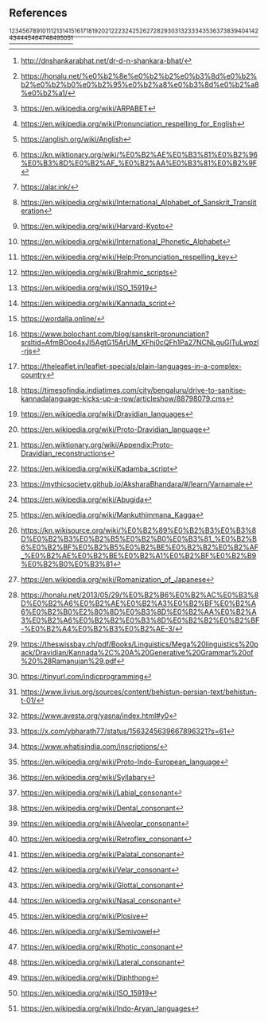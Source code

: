## References
[^1][^2][^3][^4][^5][^6][^7][^8][^9][^10][^11][^12][^13][^14][^15][^16][^17][^18][^19][^20][^21][^22][^23][^24][^25][^26][^27][^28][^29][^30][^31][^32][^33][^34][^35][^36][^37][^38][^39][^40][^41][^42][^43][^44][^45][^46][^47][^48][^49][^50][^51]

[^1]: <http://dnshankarabhat.net/dr-d-n-shankara-bhat/>

[^2]: <https://honalu.net/%e0%b2%8e%e0%b2%b2%e0%b3%8d%e0%b2%b2%e0%b2%b0%e0%b2%95%e0%b2%a8%e0%b3%8d%e0%b2%a8%e0%b2%a1/>

[^3]: <https://en.wikipedia.org/wiki/ARPABET>

[^4]: <https://en.wikipedia.org/wiki/Pronunciation_respelling_for_English>

[^5]: <https://anglish.org/wiki/Anglish>

[^6]: <https://kn.wiktionary.org/wiki/%E0%B2%AE%E0%B3%81%E0%B2%96%E0%B3%8D%E0%B2%AF_%E0%B2%AA%E0%B3%81%E0%B2%9F>

[^7]: <https://alar.ink/>

[^8]: <https://en.wikipedia.org/wiki/International_Alphabet_of_Sanskrit_Transliteration>

[^9]: <https://en.wikipedia.org/wiki/Harvard-Kyoto>

[^10]: <https://en.wikipedia.org/wiki/International_Phonetic_Alphabet>

[^11]: <https://en.wikipedia.org/wiki/Help:Pronunciation_respelling_key>

[^12]: <https://en.wikipedia.org/wiki/Brahmic_scripts>

[^13]: <https://en.wikipedia.org/wiki/ISO_15919>

[^14]: <https://en.wikipedia.org/wiki/Kannada_script>

[^15]: <https://wordalla.online/>

[^16]: <https://www.bolochant.com/blog/sanskrit-pronunciation?srsltid=AfmBOoo4xJI5AgtG15ArUM_XFhj0cQFh1Pa27NCNLguGITuLwpzl-rjs>

[^17]: <https://theleaflet.in/leaflet-specials/plain-languages-in-a-complex-country>

[^18]: <https://timesofindia.indiatimes.com/city/bengaluru/drive-to-sanitise-kannadalanguage-kicks-up-a-row/articleshow/88798079.cms>

[^19]: <https://en.wikipedia.org/wiki/Dravidian_languages>

[^20]: <https://en.wikipedia.org/wiki/Proto-Dravidian_language>

[^21]: <https://en.wiktionary.org/wiki/Appendix:Proto-Dravidian_reconstructions>

[^22]: <https://en.wikipedia.org/wiki/Kadamba_script>

[^23]: <https://mythicsociety.github.io/AksharaBhandara/#/learn/Varnamale>

[^24]: <https://en.wikipedia.org/wiki/Abugida>

[^25]: <https://en.wikipedia.org/wiki/Mankuthimmana_Kagga>

[^26]: <https://kn.wikisource.org/wiki/%E0%B2%89%E0%B2%B3%E0%B3%8D%E0%B2%B3%E0%B2%B5%E0%B2%B0%E0%B3%81_%E0%B2%B6%E0%B2%BF%E0%B2%B5%E0%B2%BE%E0%B2%B2%E0%B2%AF_%E0%B2%AE%E0%B2%BE%E0%B2%A1%E0%B2%BF%E0%B2%B9%E0%B2%B0%E0%B3%81>

[^27]: <https://en.wikipedia.org/wiki/Romanization_of_Japanese>

[^28]: <https://honalu.net/2013/05/29/%E0%B2%B6%E0%B2%AC%E0%B3%8D%E0%B2%A6%E0%B2%AE%E0%B2%A3%E0%B2%BF%E0%B2%A6%E0%B2%B0%E2%80%8D%E0%B3%8D%E0%B2%AA%E0%B2%A3%E0%B2%A6%E0%B2%B2%E0%B3%8D%E0%B2%B2%E0%B2%BF-%E0%B2%A4%E0%B2%B3%E0%B2%AE-3/>

[^29]: https://theswissbay.ch/pdf/Books/Linguistics/Mega%20linguistics%20pack/Dravidian/Kannada%2C%20A%20Generative%20Grammar%20of%20%28Ramanujan%29.pdf

[^30]: https://tinyurl.com/indicprogramming

[^31]: https://www.livius.org/sources/content/behistun-persian-text/behistun-t-01/

[^32]: https://www.avesta.org/yasna/index.html#y0

[^33]: https://x.com/ybharath77/status/1563245639667896321?s=61

[^34]: https://www.whatisindia.com/inscriptions/

[^35]: https://en.wikipedia.org/wiki/Proto-Indo-European_language

[^36]: https://en.wikipedia.org/wiki/Syllabary

[^37]: https://en.wikipedia.org/wiki/Labial_consonant

[^38]: https://en.wikipedia.org/wiki/Dental_consonant

[^39]: https://en.wikipedia.org/wiki/Alveolar_consonant

[^40]: https://en.wikipedia.org/wiki/Retroflex_consonant

[^41]: https://en.wikipedia.org/wiki/Palatal_consonant

[^42]: https://en.wikipedia.org/wiki/Velar_consonant

[^43]: https://en.wikipedia.org/wiki/Glottal_consonant

[^44]: https://en.wikipedia.org/wiki/Nasal_consonant

[^45]: https://en.wikipedia.org/wiki/Plosive

[^46]: https://en.wikipedia.org/wiki/Semivowel

[^47]: https://en.wikipedia.org/wiki/Rhotic_consonant

[^48]: https://en.wikipedia.org/wiki/Lateral_consonant

[^49]: https://en.wikipedia.org/wiki/Diphthong

[^50]: https://en.wikipedia.org/wiki/ISO_15919

[^51]: https://en.wikipedia.org/wiki/Indo-Aryan_languages
